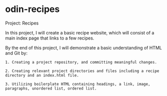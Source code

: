 # odin-recipes
Project: Recipes 

In this project, I will create a basic recipe website, which will consist of a main index page that links to a few recipes. 

By the end of this project, I will demonstrate a basic understanding of HTML and Git by:

    1. Creating a project repository, and committing meaningful changes.
    
    2. Creating relevant project directories and files including a recipe directory and an index.html file. 

    3. Utilizing boilerplate HTML containing headings, a link, image, paragraphs, unordered list, ordered list. 